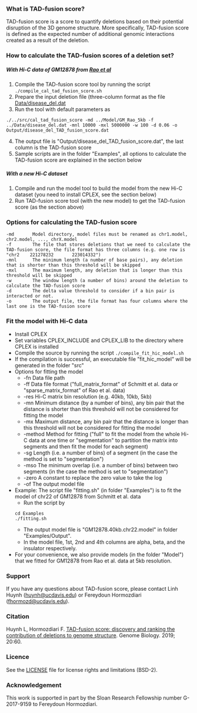 ### What is TAD-fusion score?
TAD-fusion score is a score to quantify deletions based on their potential disruption of the 3D genome structure. More specifically, TAD-fusion score is defined as the expected number of additional genomic interactions created as a result of the deletion.

### How to calculate the TAD-fusion scores of a deletion set?

##### With Hi-C data of GM12878 from [Rao et al](https://www.cell.com/abstract/S0092-8674(14)01497-4)
  
1. Compile the TAD-fusion score tool by running the script
`./compile_cal_tad_fusion_score.sh`
2. Prepare the input deletion file (three-column format as the file [Data/disease_del.dat](./Data/disease_del.dat)
3. Run the tool with default parameters as 
```
./../src/cal_tad_fusion_score -md ../Model/GM_Rao_5kb -f ../Data/disease_del.dat -mnl 10000 -mxl 5000000 -w 100 -d 0.06 -o Output/disease_del_TAD_fusion_score.dat
```
4. The output file is "Output/disease_del_TAD_fusion_score.dat", the last column is the TAD-fusion score
5. Sample scripts are in the folder "Examples", all options to calculate the TAD-fusion score are explained in the section below

##### With a new Hi-C dataset
1. Compile and run the model tool to build the model from the new Hi-C dataset (you need to install CPLEX, see the section below)
2. Run TAD-fusion score tool (with the new model) to get the TAD-fusion score (as the section above)

### Options for calculating the TAD-fusion score

    -md       Model directory, model files must be renamed as chr1.model, chr2.model, ..., chrX.model 
    -f        The file that stores deletions that we need to calculate the TAD-fusion score, the file format has three columns (e.g. one row is "chr2    221278232       223014332")
    -mnl      The minimum length (a number of base pairs), any deletion that is shorter than this threshold will be skipped
    -mxl      The maximum length, any deletion that is longer than this threshold will be skipped
    -w        The window length (a number of bins) around the deletion to calculate the TAD-fusion score
    -d        The delta value threshold to consider if a bin pair is interacted or not.
    -o        The output file, the file format has four columns where the last one is the TAD-fusion score  

### Fit the model with Hi-C data
* Install CPLEX
* Set variables CPLEX_INCLUDE and CPLEX_LIB to the directory where CPLEX is installed
* Compile the source by running the script
`./compile_fit_hic_model.sh`
* If the compilation is successful, an executable file "fit_hic_model" will be generated in the folder "src"
* Options for fitting the model
   * -fn       Data file path
   * -ff       Data file format ("full_matrix_format" of Schmitt et al. data or "sparse_matrix_format" of Rao et al. data)
   * -res      Hi-C matrix bin resolution (e.g. 40kb, 10kb, 5kb)
   * -mn       Minimum distance (by a number of bins), any bin pair that the distance is shorter than this threshold will not be considered for fitting the model
   * -mx       Maximum distance, any bin pair that the distance is longer than this threshold will not be considered for fitting the model
   * -method   Method for fitting ("full" to fit the model from the whole Hi-C data at one time or "segmentation" to partition the matrix into segments and then fit the model for each segment)
   * -sg       Length (i.e. a number of bins) of a segment (in the case the method is set to "segmentation")
   * -mso      The minimum overlap (i.e. a number of bins) between two segments (in the case the method is set to "segmentation")
   * -zero     A constant to replace the zero value to take the log
   * -of       The output model file
* Example: The script file "fitting.sh" (in folder "Examples") is to fit the model of chr22 of GM12878 from Schmitt et al. data
   * Run the script by
   ```
   cd Examples
   ./fitting.sh
   ```
   * The output model file is "GM12878.40kb.chr22.model" in folder "Examples/Output".
   * In the model file, 1st, 2nd and 4th columns are alpha, beta, and the insulator respectively.
* For your convenience, we also provide models (in the folder "Model") that we fitted for GM12878 from Rao et al. data at 5kb resolution.

### Support

If you have any questions about TAD-fusion score, please contact Linh Huynh (huynh@ucdavis.edu) or Fereydoun Hormozdiari (fhormozd@ucdavis.edu).

### Citation

Huynh L, Hormozdiari F. [TAD-fusion score: discovery and ranking the contribution of deletions to genome structure](https://genomebiology.biomedcentral.com/articles/10.1186/s13059-019-1666-7). Genome Biology. 2019; 20:60.

### Licence

See the [LICENSE](./LICENSE.txt) file for license rights and limitations (BSD-2).

### Acknowledgement

This work is supported in part by the Sloan Research Fellowship number G-2017-9159 to Fereydoun Hormozdiari.

